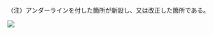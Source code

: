（注）アンダーラインを付した箇所が新設し、又は改正した箇所である。

![](https://www.nta.go.jp/tmp/262613b8-f7a8-428c-b630-2739fdefb8e0/images/05296f538ceae0da2ccd662a32c0b95368a2e113306d77c6bd886f59974e2a59.jpg)